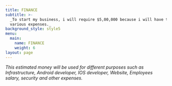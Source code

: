 ```yaml
---
title: FINANCE
subtitle: >-
  _To start my business, i will require $5,00,000 because i will have to manage
  various expenses._
background_style: style5
menu:
  main:
    name: FINANCE
    weight: 6
layout: page
---
```

_This estimated money will be used for different purposes such as Infrastructure, Android developer, IOS developer, Website, Employees salary, security and other expenses._
